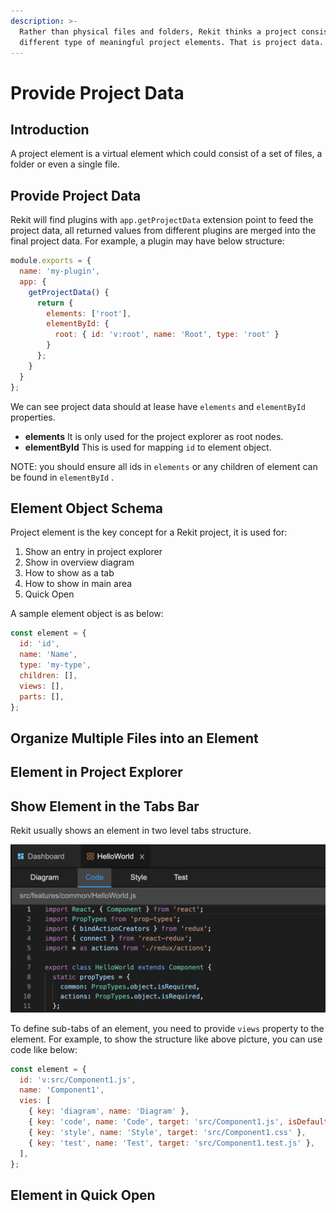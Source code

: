 ```yaml
---
description: >-
  Rather than physical files and folders, Rekit thinks a project consists of
  different type of meaningful project elements. That is project data.
---
```


# Provide Project Data

## Introduction

A project element is a virtual element which could consist of a set of files, a folder or even a single file.

## Provide Project Data

Rekit will find plugins with `app.getProjectData` extension point to feed the project data, all returned values from different plugins are merged into the final project data. For example, a plugin may have below structure:

```javascript
module.exports = {
  name: 'my-plugin',
  app: {
    getProjectData() {
      return {
        elements: ['root'],
        elementById: {
          root: { id: 'v:root', name: 'Root', type: 'root' }
        }
      };
    }
  }
};
```

We can see project data should at lease have `elements` and `elementById` properties.

* **elements** It is only used for the project explorer as root nodes.
* **elementById** This is used for mapping `id` to element object.

NOTE: you should ensure all ids in `elements` or any children of element can be found in `elementById` .

## Element Object Schema

Project element is the key concept for a Rekit project, it is used for:

1. Show an entry in project explorer
2. Show in overview diagram
3. How to show as a tab
4. How to show in main area
5. Quick Open

A sample element object is as below:

```javascript
const element = {
  id: 'id',
  name: 'Name',
  type: 'my-type',
  children: [],
  views: [],
  parts: [],
};
```

## Organize Multiple Files into an Element

## Element in Project Explorer

## Show Element in the Tabs Bar

Rekit usually shows an element in two level tabs structure.

![Two Level Tab Structure](../.gitbook/assets/image.png)

To define sub-tabs of an element, you need to provide `views` property to the element. For example, to show the structure like above picture, you can use code like below:

```javascript
const element = {
  id: 'v:src/Component1.js',
  name: 'Component1',
  vies: [
    { key: 'diagram', name: 'Diagram' },
    { key: 'code', name: 'Code', target: 'src/Component1.js', isDefault: true },
    { key: 'style', name: 'Style', target: 'src/Component1.css' },
    { key: 'test', name: 'Test', target: 'src/Component1.test.js' },
  ],
};
```

## Element in Quick Open

## 

